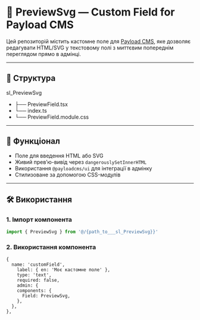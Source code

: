# 🧩 PreviewSvg — Custom Field for Payload CMS

Цей репозиторій містить кастомне поле для [Payload CMS](https://payloadcms.com/), яке дозволяє редагувати HTML/SVG у
текстовому полі з миттєвим попереднім переглядом прямо в адмінці.

---

## 📁 Структура

sl_PreviewSvg

- ├── PreviewField.tsx
- └── index.ts
- └── PreviewField.module.css

---

## 🚀 Функціонал

- Поле для введення HTML або SVG
- Живий превʼю-вивід через `dangerouslySetInnerHTML`
- Використання `@payloadcms/ui` для інтеграції в адмінку
- Стилизоване за допомогою CSS-модулів

---

## 🛠 Використання

### 1. Імпорт компонента

```ts
import { PreviewSvg } from '@/{path_to___sl_PreviewSvg}}'
```

### 2. Використання компонента

```
{
  name: 'customField',
    label: { en: 'Моє кастомне поле' },
    type: 'text',
    required: false,
    admin: {
    components: {
      Field: PreviewSvg,
    },
  },
},
```
